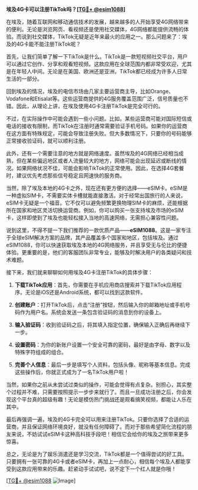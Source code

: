 **埃及4G卡可以注册TikTok吗？[[TG💪+ @esim1088](https://t.me/s/esim1088)]**

在埃及，随着互联网和移动通信技术的发展，越来越多的人开始享受4G网络带来的便利。无论是浏览网页、看视频还是使用社交媒体，4G网络都能提供流畅的体验。而说到社交媒体，TikTok无疑是近年来最火的应用之一。那么问题来了：埃及的4G卡能不能注册TikTok呢？

首先，让我们简单了解一下TikTok是什么。TikTok是一款短视频社交平台，用户可以通过它创作、分享和观看短视频。这款应用在全球范围内都非常受欢迎，尤其是在年轻人中间。无论是在美国、欧洲还是亚洲，TikTok都已经成为许多人日常生活的一部分。

回到埃及的情况，埃及的电信市场由几家主要运营商主导，比如Orange、Vodafone和Etisalat等。这些运营商提供的4G服务覆盖范围广泛，信号质量也不错。因此，从理论上讲，在埃及使用4G卡注册TikTok是完全可行的。

不过，在实际操作中可能会遇到一些小问题。比如，某些运营商可能对国际短信或电话的接收有限制，而TikTok在注册时通常需要验证手机号码。如果你的运营商在这方面有特殊规定，可能会导致注册失败。但大多数情况下，只要你的号码能够正常接收验证码，就可以顺利注册。

此外，还有一个需要注意的地方就是网络速度。虽然埃及的4G网络已经相当成熟，但在某些偏远地区或者人流量较大的地方，网络可能会出现延迟或断线的情况。如果网络状况不佳，可能会影响TikTok的正常使用。因此，在选择4G套餐时，建议优先考虑那些信号稳定且网速快的服务商。

当然，除了埃及本地的4G卡之外，现在还有更方便的选择——eSIM卡。eSIM是一种虚拟SIM卡，不需要实体卡槽就能直接激活。对于经常出国旅行的人来说，eSIM卡无疑是一个福音。它不仅可以避免频繁更换物理SIM卡的麻烦，还能根据所在国家和地区灵活切换运营商。例如，你可以购买一张支持埃及市场的eSIM卡，这样即使到了埃及也能轻松接入当地的高速网络，无需担心兼容性问题。

说到这里，不得不提一下我们推荐的一款优质产品——**eSIM1088**。这是一家专注于全球eSIM解决方案的品牌，其产品覆盖多个国家和地区，包括埃及。通过eSIM1088，你可以快速获取埃及本地的4G网络服务，并且享受无与伦比的便捷体验。更重要的是，他们的客服团队非常专业，能够及时解决用户的各类疑问和技术难题。

接下来，我们就来聊聊如何用埃及4G卡注册TikTok的具体步骤：

1. **下载TikTok应用**：首先，你需要在手机应用商店搜索并下载TikTok应用程序。无论是iOS还是Android系统，都可以找到这款软件。
   
2. **创建账户**：打开TikTok后，点击“注册”按钮，然后输入你的邮箱地址或手机号码作为用户名。系统会发送一条包含验证码的消息到你的设备上。

3. **输入验证码**：收到验证码之后，将其填入指定位置，确保输入正确后再继续下一步。

4. **设置密码**：为你的新账户设置一个安全可靠的密码，最好是由字母、数字以及特殊字符组成的组合。

5. **完善个人信息**：最后一步是填写个人资料，包括头像、昵称等基本信息。完成这些操作后，你就正式成为了一名TikTok用户啦！

当然，如果你之前从未尝试过类似的操作，可能会觉得有点复杂。别担心，其实整个过程并不难，只需要按照提示一步步来就行了。而且一旦成功注册之后，你会发现这个平台真的超级有趣！无论是模仿热门挑战还是观看搞笑视频，都能让人乐在其中。

最后再强调一遍，埃及的4G卡完全可以用来注册TikTok。只要你选择了合适的运营商，并且保证网络环境良好，就没有任何障碍了。而对于那些希望简化流程的朋友来说，不妨试试eSIM卡这种高科技手段吧！相信它会给你的埃及之旅带来更多惊喜。

总之，无论是为了娱乐消遣还是学习交流，TikTok都是一个值得尝试的好工具。只要拥有一张可靠的4G卡或者eSIM卡，再加上一点耐心，相信每个埃及人都能享受到这款应用带来的乐趣。赶紧动手试试吧，说不定下一个红人就是你哦！

[[TG💪+ @esim1088](https://t.me/s/esim1088) ![Image](https://i.postimg.cc/4NQfJmqS/Snipaste-2025-05-13-00-14-12.png)]